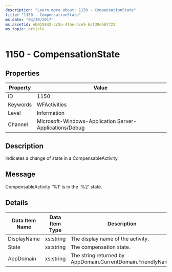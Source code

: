 ```yaml
---
description: "Learn more about: 1150 - CompensationState"
title: "1150 - CompensationState"
ms.date: "03/30/2017"
ms.assetid: eb015842-cc5a-47be-bce5-6af39e567723
ms.topic: article
---
```

# 1150 - CompensationState

## Properties

| Property | Value |
| - | - |
|ID|1150|  
|Keywords|WFActivities|  
|Level|Information|  
|Channel|Microsoft-Windows-Application Server-Applications/Debug|  
  
## Description  

 Indicates a change of state in a CompensableActivity.  
  
## Message  

 CompensableActivity '%1' is in the '%2' state.  
  
## Details  
  
|Data Item Name|Data Item Type|Description|  
|--------------------|--------------------|-----------------|  
|DisplayName|xs:string|The display name of the activity.|  
|State|xs:string|The compensation state.|  
|AppDomain|xs:string|The string returned by AppDomain.CurrentDomain.FriendlyName.|

